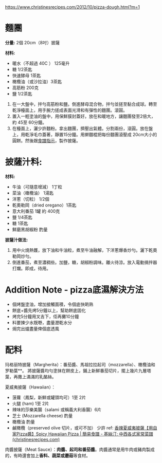 https://www.christinesrecipes.com/2012/10/pizza-dough.html?m=1

# 麵團
**分量:** 2個 20cm（8吋）披薩

**材料:**  
- 暖水（不超過 40C  ） 125毫升
- 糖 1/2茶匙
- 快速酵母 1茶匙
- 橄欖油（或沙拉油）3茶匙
- 高筋粉 200克
- 鹽 1/2茶匙

1. 在一大盤中，拌勻高筋粉和鹽。倒進酵母混合物，拌勻並搓至黏合成球。轉至乾淨檯面上，用手腕力搓成表面光滑和有彈性的麵團。滾圓。
2. 置入一輕塗油的盤中，用保鮮膜封蓋好。放在和暖地方，讓麵團發至2倍大，約 45至 60分鐘。
3. 在檯面上，灑少許麵粉。拿出麵團，擠壓出氣體。分割兩份，滾圓。放在盤上，用乾淨毛巾蓋著，靜置15分鐘。用擀麵棍把每份麵團滾壓成 20cm大小的圓餅。然後跟[食譜指示](http://www.christinesrecipes.com/2012/10/breakfast-pizza.html)，製作披薩。

# 披薩汁料:

**材料:**  
- 牛油（可隨意增減） 1丁粒
- 菜油（橄欖油） 1湯匙
- 洋蔥（切粒） 1/2個
- 乾奧勒岡（dried oregano）1茶匙
- 意大利番茄 1罐 約 400克
- 鹽 1/4茶匙
- 糖 1茶匙
- 鮮磨黑胡椒粉 酌量

**披薩汁做法:**
1. 用中火燒熱鑊，放下油和牛油粒，煮至牛油融解，下洋蔥爆香炒勻。灑下乾奧勒岡炒勻。
2. 倒進番茄，煮至濃稠些。加鹽，糖，胡椒粉調味。離火待涼。放入電動搞拌器打爛。即成，待用。

# Addition Note - pizza底濕解決方法
- 個烤盤塗油，增加接觸面積，令個底快啲熟
- 餅底+醬先烤5分鐘以上，幫助餅底固化
- 烤完5分鐘用叉吉下，佢再攤10分鐘
- 料要揀少水既嘢，盡量瀝乾水分
- 焗完出爐盡量俾個底透風


# 配料

玛格丽特披薩（Margherita）：番茄醬、馬祖拉拉起司（mozzarella）、橄欖油和罗勒葉**。
將披薩醬均勻塗抹在餅皮上，鋪上新鮮番茄切片，擺上幾片九層塔葉，再撒上滿滿的乳酪絲。

夏威夷披薩（Hawaiian）：
- 菠蘿（鳳梨，新鮮或罐頭均可）1至 2片
- 火腿 (ham) 1至 2片
- 辣味的莎樂美腸（salami 或稱義大利香腸）6片
- 芝士 (Mozzarella cheese) 酌量
- 橄欖油 酌量
- 鹹橄欖（preserved olive 切片，或可不加） 少許
ref: [香辣夏威夷披薩【用自家Pizza醬】Spicy Hawaiian Pizza | 簡易食譜 - 基絲汀: 中西各式家常菜譜 (christinesrecipes.com)](https://www.christinesrecipes.com/2010/04/pizzaspicy-hawaiian-pizza.html)

肉醬披薩（Meat Sauce）：**肉醬、起司和番茄醬**。肉醬通常是用牛肉或豬肉製成的，有時還會加上**香料、蔬菜或蘑菇**等食材。
